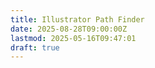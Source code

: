 ```yaml
---
title: Illustrator Path Finder
date: 2025-08-28T09:00:00Z
lastmod: 2025-05-16T09:47:01
draft: true
---
```

